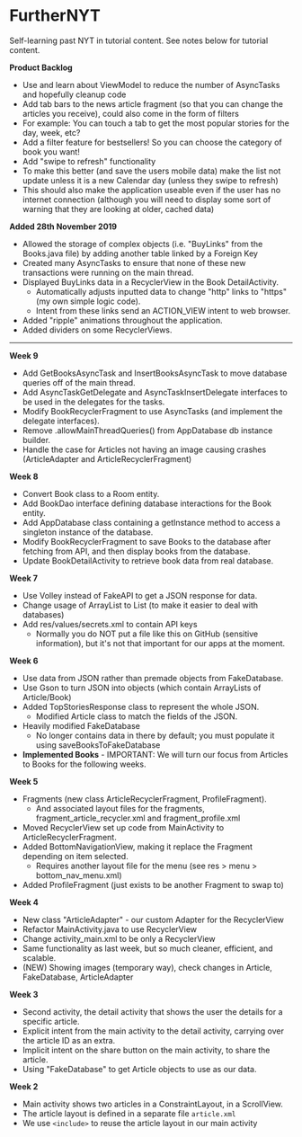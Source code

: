 # FurtherNYT
Self-learning past NYT in tutorial content. See notes below for tutorial content.

**Product Backlog**
- Use and learn about ViewModel to reduce the number of AsyncTasks and hopefully cleanup code
- Add tab bars to the news article fragment (so that you can change the articles you receive), could also come in the form of filters
 - For example: You can touch a tab to get the most popular stories for the day, week, etc?
- Add a filter feature for bestsellers! So you can choose the category of book you want!
- Add "swipe to refresh" functionality
 - To make this better (and save the users mobile data) make the list not update unless it is a new Calendar day (unless they swipe to refresh)
 - This should also make the application useable even if the user has no internet connection (although you will need to display some sort of warning that they are looking at older, cached data)


**Added 28th November 2019**
- Allowed the storage of complex objects (i.e. "BuyLinks" from the Books.java file) by adding another table linked by a Foreign Key
- Created many AsyncTasks to ensure that none of these new transactions were running on the main thread.
- Displayed BuyLinks data in a RecyclerView in the Book DetailActivity.
  - Automatically adjusts inputted data to change "http" links to "https" (my own simple logic code).
  - Intent from these links send an ACTION_VIEW intent to web browser.
- Added "ripple" animations throughout the application.
- Added dividers on some RecyclerViews.

----------------------------------------------------------------------------------------------------------------------------------

**Week 9**
- Add GetBooksAsyncTask and InsertBooksAsyncTask to move database queries off of the main thread.
- Add AsyncTaskGetDelegate and AsyncTaskInsertDelegate interfaces to be used in the delegates for the tasks.
- Modify BookRecyclerFragment to use AsyncTasks (and implement the delegate interfaces).
- Remove .allowMainThreadQueries() from AppDatabase db instance builder.
- Handle the case for Articles not having an image causing crashes (ArticleAdapter and ArticleRecyclerFragment)

**Week 8**
- Convert Book class to a Room entity.
- Add BookDao interface defining database interactions for the Book entity.
- Add AppDatabase class containing a getInstance method to access a singleton instance of the database.
- Modify BookRecyclerFragment to save Books to the database after fetching from API, and then display books from the database.
- Update BookDetailActivity to retrieve book data from real database.

**Week 7**
- Use Volley instead of FakeAPI to get a JSON response for data.
- Change usage of ArrayList to List (to make it easier to deal with databases)
- Add res/values/secrets.xml to contain API keys
  - Normally you do NOT put a file like this on GitHub (sensitive information), but it's not that important for our apps at the moment.

**Week 6**
- Use data from JSON rather than premade objects from FakeDatabase.
- Use Gson to turn JSON into objects (which contain ArrayLists of Article/Book)
- Added TopStoriesResponse class to represent the whole JSON.
  - Modified Article class to match the fields of the JSON.
- Heavily modified FakeDatabase
  - No longer contains data in there by default; you must populate it using saveBooksToFakeDatabase
- **Implemented Books** - IMPORTANT: We will turn our focus from Articles to Books for the following weeks.

**Week 5**
- Fragments (new class ArticleRecyclerFragment, ProfileFragment).
  - And associated layout files for the fragments, fragment_article_recycler.xml and fragment_profile.xml
- Moved RecyclerView set up code from MainActivity to ArticleRecyclerFragment.
- Added BottomNavigationView, making it replace the Fragment depending on item selected.
  - Requires another layout file for the menu (see res > menu > bottom_nav_menu.xml)
- Added ProfileFragment (just exists to be another Fragment to swap to)

**Week 4**
- New class "ArticleAdapter" - our custom Adapter for the RecyclerView
- Refactor MainActivity.java to use RecyclerView
- Change activity_main.xml to be only a RecyclerView
- Same functionality as last week, but so much cleaner, efficient, and scalable.
- (NEW) Showing images (temporary way), check changes in Article, FakeDatabase, ArticleAdapter

**Week 3**
- Second activity, the detail activity that shows the user the details for a specific article.
- Explicit intent from the main activity to the detail activity, carrying over the article ID as an extra.
- Implicit intent on the share button on the main activity, to share the article.
- Using "FakeDatabase" to get Article objects to use as our data.

**Week 2**
- Main activity shows two articles in a ConstraintLayout, in a ScrollView.
- The article layout is defined in a separate file ```article.xml```
- We use ```<include>``` to reuse the article layout in our main activity